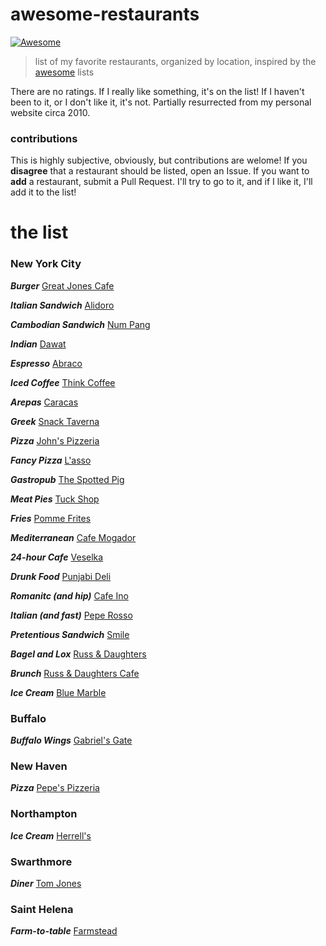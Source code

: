 # awesome-restaurants

[![Awesome](https://cdn.rawgit.com/sindresorhus/awesome/d7305f38d29fed78fa85652e3a63e154dd8e8829/media/badge.svg)](https://github.com/sindresorhus/awesome)

> list of my favorite restaurants, organized by location, inspired by the [awesome](https://github.com/sindresorhus/awesome) lists

There are no ratings. If I really like something, it's on the list! If I haven't been to it, or I don't like it, it's not. Partially resurrected from my personal website circa 2010.

### contributions

This is highly subjective, obviously, but contributions are welome! If you  **disagree** that a restaurant should be listed, open an Issue. If you want to **add** a restaurant, submit a Pull Request. I'll try to go to it, and if I like it, I'll add it to the list! 

# the list

### New York City

***Burger***
[Great Jones Cafe](http://nymag.com/listings/restaurant/great-jones-cafe/)

***Italian Sandwich***
[Alidoro](http://nymag.com/listings/restaurant/alidoro/)

***Cambodian Sandwich***
[Num Pang](http://nymag.com/listings/restaurant/num-pang/)

***Indian***
[Dawat](http://nymag.com/listings/restaurant/dawat/)

***Espresso***
[Abraco](http://nymag.com/listings/restaurant/abraco/)

***Iced Coffee***
[Think Coffee](http://nymag.com/listings/restaurant/Think-Coffee/)

***Arepas***
[Caracas](http://nymag.com/listings/restaurant/caracas-arepa-bar/)

***Greek***
[Snack Taverna](http://nymag.com/listings/restaurant/snack-taverna/)

***Pizza***
[John's Pizzeria](http://nymag.com/listings/restaurant/johns_pizzeria00/)

***Fancy Pizza***
[L'asso](http://nymag.com/listings/restaurant/lasso/)

***Gastropub***
[The Spotted Pig](http://nymag.com/listings/restaurant/spotted-pig/)

***Meat Pies***
[Tuck Shop](http://nymag.com/listings/restaurant/tuck-shop/)

***Fries***
[Pomme Frites](http://nymag.com/listings/restaurant/pommes-frites/)

***Mediterranean***
[Cafe Mogador](http://nymag.com/listings/restaurant/cafe_mogador/)

***24-hour Cafe***
[Veselka](http://nymag.com/listings/restaurant/veselka/)

***Drunk Food***
[Punjabi Deli](http://nymag.com/listings/restaurant/punjabi-deli/)

***Romanitc (and hip)***
[Cafe Ino](http://nymag.com/listings/restaurant/ino/)

***Italian (and fast)***
[Pepe Rosso](http://nymag.com/listings/restaurant/pepe-rosso-to-go/)

***Pretentious Sandwich***
[Smile](http://nymag.com/listings/stores/the-smile/)

***Bagel and Lox***
[Russ & Daughters](http://nymag.com/listings/stores/russ_and_daughters/)

***Brunch***
[Russ & Daughters Cafe](http://nymag.com/listings/restaurant/russ-daughters-cafe/)

***Ice Cream***
[Blue Marble](http://nymag.com/listings/restaurant/blue-marble01/)

### Buffalo

***Buffalo Wings***
[Gabriel's Gate](http://gabrielsgate.page.tl/)

### New Haven

***Pizza***
[Pepe's Pizzeria](http://pepespizzeria.com/)

### Northampton

***Ice Cream***
[Herrell's](http://www.herrells.com/)

### Swarthmore

***Diner***
[Tom Jones](http://www.yelp.com/biz/tom-jones-family-restaurant-brookhaven)

### Saint Helena

***Farm-to-table***
[Farmstead](http://www.longmeadowranch.com/Farmstead/Restaurant)
